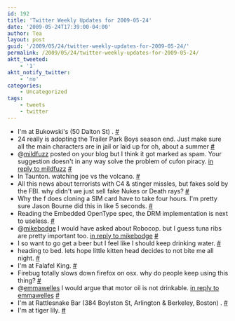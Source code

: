 ```yaml
---
id: 192
title: 'Twitter Weekly Updates for 2009-05-24'
date: '2009-05-24T17:39:00-04:00'
author: Tea
layout: post
guid: '/2009/05/24/twitter-weekly-updates-for-2009-05-24/'
permalink: /2009/05/24/twitter-weekly-updates-for-2009-05-24/
aktt_tweeted:
    - '1'
aktt_notify_twitter:
    - 'no'
categories:
    - Uncategorized
tags:
    - tweets
    - twitter
---
```


- I'm at Bukowski's (50 Dalton St) . [\#](http://twitter.com/teacurran/statuses/1841171748)
- 24 really is adopting the Trailer Park Boys season end. Just make sure all the main characters are in jail or laid up for oh, about a summer [\#](http://twitter.com/teacurran/statuses/1856110831)
- @[mildfuzz](http://twitter.com/mildfuzz) posted on your blog but I think it got marked as spam. Your suggestion doesn't in any way solve the problem of cufon piracy. [in reply to mildfuzz](http://twitter.com/mildfuzz/statuses/1862084212) [\#](http://twitter.com/teacurran/statuses/1863620556)
- In Taunton. watching joe vs the volcano. [\#](http://twitter.com/teacurran/statuses/1866709405)
- All this news about terrorists with C4 &amp; stinger missles, but fakes sold by the FBI. why didn't we just sell fake Nukes or Death rays? [\#](http://twitter.com/teacurran/statuses/1868540936)
- Why the f does cloning a SIM card have to take four hours. I'm pretty sure Jason Bourne did this in like 5 seconds. [\#](http://twitter.com/teacurran/statuses/1876172632)
- Reading the Embedded OpenType spec, the DRM implementation is next to useless. [\#](http://twitter.com/teacurran/statuses/1878508476)
- @[mikebodge](http://twitter.com/mikebodge) I would have asked about Robocop. but I guess tuna ribs are pretty important too. [in reply to mikebodge](http://twitter.com/mikebodge/statuses/1878317623) [\#](http://twitter.com/teacurran/statuses/1878530975)
- I so want to go get a beer but I feel like I should keep drinking water. [\#](http://twitter.com/teacurran/statuses/1878565045)
- heading to bed. lets hope little kitten head decides to not bite me all night. [\#](http://twitter.com/teacurran/statuses/1880375718)
- I'm at Falafel King. [\#](http://twitter.com/teacurran/statuses/1885021759)
- Firebug totally slows down firefox on osx. why do people keep using this thing? [\#](http://twitter.com/teacurran/statuses/1885564918)
- @[emmawelles](http://twitter.com/emmawelles) I would argue that motor oil is not drinkable. [in reply to emmawelles](http://twitter.com/emmawelles/statuses/1886263319) [\#](http://twitter.com/teacurran/statuses/1886336709)
- I'm at Rattlesnake Bar (384 Boylston St, Arlington &amp; Berkeley, Boston) . [\#](http://twitter.com/teacurran/statuses/1896481488)
- I'm at tiger lily. [\#](http://twitter.com/teacurran/statuses/1899581999)